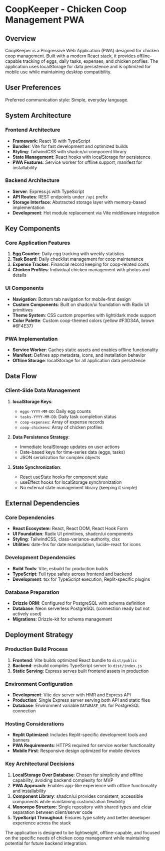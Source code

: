 # CoopKeeper - Chicken Coop Management PWA

## Overview

CoopKeeper is a Progressive Web Application (PWA) designed for chicken coop management. Built with a modern React stack, it provides offline-capable tracking of eggs, daily tasks, expenses, and chicken profiles. The application uses localStorage for data persistence and is optimized for mobile use while maintaining desktop compatibility.

## User Preferences

Preferred communication style: Simple, everyday language.

## System Architecture

### Frontend Architecture
- **Framework**: React 18 with TypeScript
- **Bundler**: Vite for fast development and optimized builds
- **Styling**: TailwindCSS with shadcn/ui component library
- **State Management**: React hooks with localStorage for persistence
- **PWA Features**: Service worker for offline support, manifest for installability

### Backend Architecture
- **Server**: Express.js with TypeScript
- **API Routes**: REST endpoints under `/api` prefix
- **Storage Interface**: Abstracted storage layer with memory-based implementation
- **Development**: Hot module replacement via Vite middleware integration

## Key Components

### Core Application Features
1. **Egg Counter**: Daily egg tracking with weekly statistics
2. **Task Board**: Daily checklist management for coop maintenance
3. **Expense Tracker**: Financial record keeping for coop-related costs
4. **Chicken Profiles**: Individual chicken management with photos and details

### UI Components
- **Navigation**: Bottom tab navigation for mobile-first design
- **Custom Components**: Built on shadcn/ui foundation with Radix UI primitives
- **Theme System**: CSS custom properties with light/dark mode support
- **Color Palette**: Custom coop-themed colors (yellow #F3D34A, brown #6F4E37)

### PWA Implementation
- **Service Worker**: Caches static assets and enables offline functionality
- **Manifest**: Defines app metadata, icons, and installation behavior
- **Offline Storage**: localStorage for all application data persistence

## Data Flow

### Client-Side Data Management
1. **localStorage Keys**:
   - `eggs-YYYY-MM-DD`: Daily egg counts
   - `tasks-YYYY-MM-DD`: Daily task completion status
   - `coop-expenses`: Array of expense records
   - `coop-chickens`: Array of chicken profiles

2. **Data Persistence Strategy**:
   - Immediate localStorage updates on user actions
   - Date-based keys for time-series data (eggs, tasks)
   - JSON serialization for complex objects

3. **State Synchronization**:
   - React useState hooks for component state
   - useEffect hooks for localStorage synchronization
   - No external state management library (keeping it simple)

## External Dependencies

### Core Dependencies
- **React Ecosystem**: React, React DOM, React Hook Form
- **UI Foundation**: Radix UI primitives, shadcn/ui components
- **Styling**: TailwindCSS, class-variance-authority, clsx
- **Utilities**: date-fns for date manipulation, lucide-react for icons

### Development Dependencies
- **Build Tools**: Vite, esbuild for production builds
- **TypeScript**: Full type safety across frontend and backend
- **Development**: tsx for TypeScript execution, Replit-specific plugins

### Database Preparation
- **Drizzle ORM**: Configured for PostgreSQL with schema definition
- **Database**: Neon serverless PostgreSQL (connection ready but not actively used)
- **Migrations**: Drizzle-kit for schema management

## Deployment Strategy

### Production Build Process
1. **Frontend**: Vite builds optimized React bundle to `dist/public`
2. **Backend**: esbuild compiles TypeScript server to `dist/index.js`
3. **Static Serving**: Express serves built frontend assets in production

### Environment Configuration
- **Development**: Vite dev server with HMR and Express API
- **Production**: Single Express server serving both API and static files
- **Database**: Environment variable `DATABASE_URL` for PostgreSQL connection

### Hosting Considerations
- **Replit Optimized**: Includes Replit-specific development tools and banners
- **PWA Requirements**: HTTPS required for service worker functionality
- **Mobile First**: Responsive design optimized for mobile devices

### Key Architectural Decisions

1. **LocalStorage Over Database**: Chosen for simplicity and offline capability, avoiding backend complexity for MVP
2. **PWA Approach**: Enables app-like experience with offline functionality and installability
3. **Component Library**: shadcn/ui provides consistent, accessible components while maintaining customization flexibility
4. **Monorepo Structure**: Single repository with shared types and clear separation between client/server code
5. **TypeScript Throughout**: Ensures type safety and better developer experience across the stack

The application is designed to be lightweight, offline-capable, and focused on the specific needs of chicken coop management while maintaining potential for future backend integration.